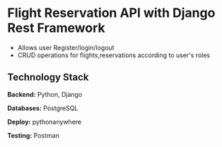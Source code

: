 # Flight Reservation API with Django Rest Framework

- Allows user Register/login/logout
- CRUD operations for flights,reservations according to user's roles


## Technology Stack

**Backend:** Python, Django

**Databases:** PostgreSQL

**Deploy:** pythonanywhere

**Testing:** Postman
